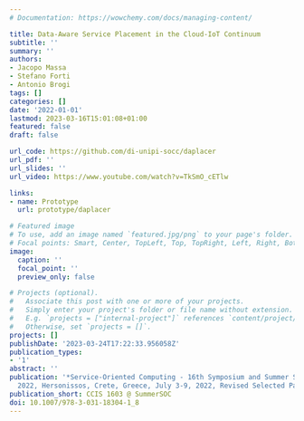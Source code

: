 ```yaml
---
# Documentation: https://wowchemy.com/docs/managing-content/

title: Data-Aware Service Placement in the Cloud-IoT Continuum
subtitle: ''
summary: ''
authors:
- Jacopo Massa
- Stefano Forti
- Antonio Brogi
tags: []
categories: []
date: '2022-01-01'
lastmod: 2023-03-16T15:01:08+01:00
featured: false
draft: false

url_code: https://github.com/di-unipi-socc/daplacer
url_pdf: ''
url_slides: ''
url_video: https://www.youtube.com/watch?v=TkSmO_cETlw

links:
- name: Prototype
  url: prototype/daplacer

# Featured image
# To use, add an image named `featured.jpg/png` to your page's folder.
# Focal points: Smart, Center, TopLeft, Top, TopRight, Left, Right, BottomLeft, Bottom, BottomRight.
image:
  caption: ''
  focal_point: ''
  preview_only: false

# Projects (optional).
#   Associate this post with one or more of your projects.
#   Simply enter your project's folder or file name without extension.
#   E.g. `projects = ["internal-project"]` references `content/project/deep-learning/index.md`.
#   Otherwise, set `projects = []`.
projects: []
publishDate: '2023-03-24T17:22:33.956058Z'
publication_types:
- '1'
abstract: ''
publication: '*Service-Oriented Computing - 16th Symposium and Summer School, SummerSOC
  2022, Hersonissos, Crete, Greece, July 3-9, 2022, Revised Selected Papers*'
publication_short: CCIS 1603 @ SummerSOC
doi: 10.1007/978-3-031-18304-1_8
---
```

